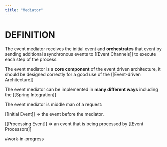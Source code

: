 ```yaml
---
title: "Mediator"
---
```


# DEFINITION

The event mediator receives the initial event and **orchestrates** that event by sending additional asynchronous events to [[Event Channels]] to execute each step of the process.

The event mediator is a **core component** of the event driven architecture, it should be designed correctly for a good use of the [[Event-driven Architecture]]

The event mediator can be implemented in **many different ways** including the [[Spring Integration]]

The event mediator is middle man of a request:

[[Initial Event]] => the event before the mediator.

[[Processing Event]] => an event that is being processed by [[Event Processors]]

#work-in-progress
